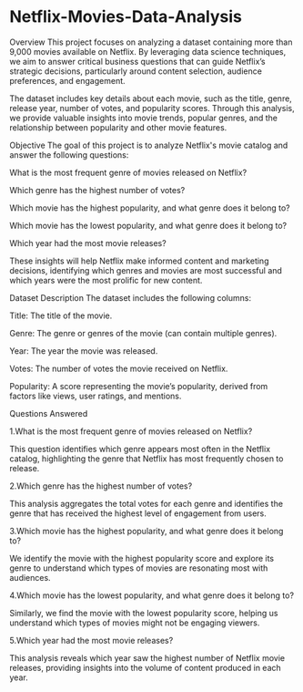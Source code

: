 # Netflix-Movies-Data-Analysis
Overview
This project focuses on analyzing a dataset containing more than 9,000 movies available on Netflix. By leveraging data science techniques, we aim to answer critical business questions that can guide Netflix’s strategic decisions, particularly around content selection, audience preferences, and engagement.

The dataset includes key details about each movie, such as the title, genre, release year, number of votes, and popularity scores. Through this analysis, we provide valuable insights into movie trends, popular genres, and the relationship between popularity and other movie features.

Objective
The goal of this project is to analyze Netflix's movie catalog and answer the following questions:

What is the most frequent genre of movies released on Netflix?

Which genre has the highest number of votes?

Which movie has the highest popularity, and what genre does it belong to?

Which movie has the lowest popularity, and what genre does it belong to?

Which year had the most movie releases?

These insights will help Netflix make informed content and marketing decisions, identifying which genres and movies are most successful and which years were the most prolific for new content.

Dataset Description
The dataset includes the following columns:

Title: The title of the movie.

Genre: The genre or genres of the movie (can contain multiple genres).

Year: The year the movie was released.

Votes: The number of votes the movie received on Netflix.

Popularity: A score representing the movie’s popularity, derived from factors like views, user ratings, and mentions.

Questions Answered

1.What is the most frequent genre of movies released on Netflix?

This question identifies which genre appears most often in the Netflix catalog, highlighting the genre that Netflix has most frequently chosen to release.

2.Which genre has the highest number of votes?

This analysis aggregates the total votes for each genre and identifies the genre that has received the highest level of engagement from users.

3.Which movie has the highest popularity, and what genre does it belong to?

We identify the movie with the highest popularity score and explore its genre to understand which types of movies are resonating most with audiences.

4.Which movie has the lowest popularity, and what genre does it belong to?

Similarly, we find the movie with the lowest popularity score, helping us understand which types of movies might not be engaging viewers.

5.Which year had the most movie releases?

This analysis reveals which year saw the highest number of Netflix movie releases, providing insights into the volume of content produced in each year.
